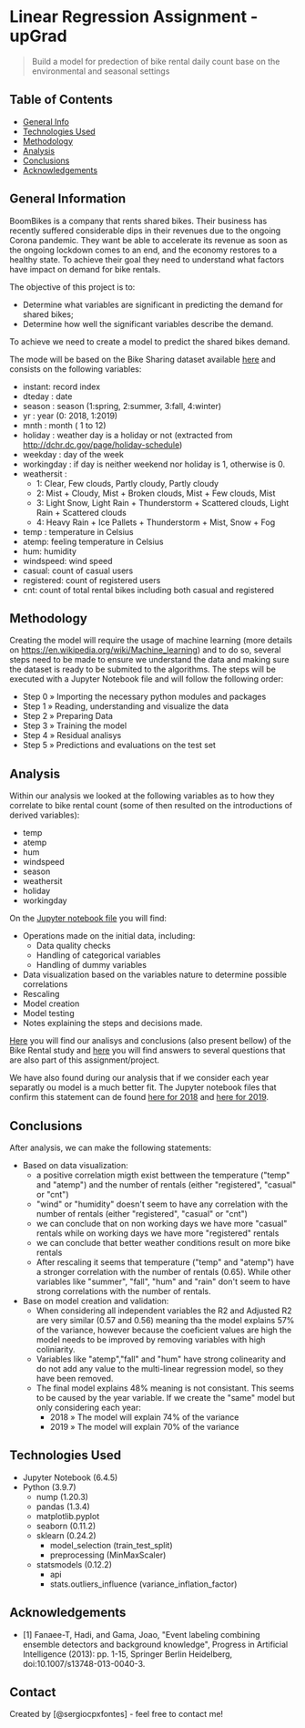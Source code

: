 # Linear Regression Assignment - upGrad
> Build a model for predection of bike rental daily count base on the environmental and seasonal settings


## Table of Contents
* [General Info](#general-information)
* [Technologies Used](#technologies-used)
* [Methodology](#methodology)
* [Analysis](#analysis)
* [Conclusions](#conclusions)
* [Acknowledgements](#acknowledgements)

<!-- You can include any other section that is pertinent to your problem -->

## General Information

BoomBikes is a company that rents shared bikes. Their business has recently suffered considerable dips in their revenues due to the ongoing Corona pandemic. They want be able to accelerate its revenue as soon as the ongoing lockdown comes to an end, and the economy restores to a healthy state. To achieve their goal they need to understand what factors have impact on demand for bike rentals.

The objective of this project is to:

 - Determine what variables are significant in predicting the demand for shared bikes;
 - Determine how well the significant variables describe the demand.

To achieve we need to create a model to predict the shared bikes demand.

The mode will be based on the Bike Sharing dataset available [here](day.csv) and consists on the following variables:

- instant: record index
- dteday : date
- season : season (1:spring, 2:summer, 3:fall, 4:winter)
- yr : year (0: 2018, 1:2019)
- mnth : month ( 1 to 12)
- holiday : weather day is a holiday or not (extracted from http://dchr.dc.gov/page/holiday-schedule)
- weekday : day of the week
- workingday : if day is neither weekend nor holiday is 1, otherwise is 0.
- weathersit : 
	- 1: Clear, Few clouds, Partly cloudy, Partly cloudy
	- 2: Mist + Cloudy, Mist + Broken clouds, Mist + Few clouds, Mist
	- 3: Light Snow, Light Rain + Thunderstorm + Scattered clouds, Light Rain + Scattered clouds
	- 4: Heavy Rain + Ice Pallets + Thunderstorm + Mist, Snow + Fog
- temp : temperature in Celsius
- atemp: feeling temperature in Celsius
- hum: humidity
- windspeed: wind speed
- casual: count of casual users
- registered: count of registered users
- cnt: count of total rental bikes including both casual and registered

<!-- You don't have to answer all the questions - just the ones relevant to your project. -->
## Methodology

Creating the model will require the usage of machine learning (more details on https://en.wikipedia.org/wiki/Machine_learning) and to do so, several steps  need to be made to ensure we understand the data and making sure the dataset is ready to be submited to the algorithms. The steps will be executed with a Jupyter Notebook file and will follow the following order:

- Step 0 » Importing the necessary python modules and packages
- Step 1 » Reading, understanding and visualize the data
- Step 2 » Preparing Data
- Step 3 » Training the model
- Step 4 » Residual analisys
- Step 5 » Predictions and evaluations on the test set

## Analysis

Within our analysis we looked at the following variables as to how they correlate to bike rental count (some of then resulted on the introductions of derived variables): 

  - temp
  - atemp
  - hum
  - windspeed
  - season
  - weathersit
  - holiday
  - workingday

On the [Jupyter notebook file](bikerentalstudy.ipynb) you will find:
  
  - Operations made on the initial data, including:
  	- Data quality checks
  	- Handling of categorical variables
  	- Handling of dummy variables
  - Data visualization based on the variables nature to determine possible correlations
  - Rescaling
  - Model creation
  - Model testing
  - Notes explaining the steps and decisions made.

[Here](bikerentalstudy.pdf) you will find our analisys and conclusions (also present bellow) of the Bike Rental study and [here](linearregressionsubjectivequestions.pdf) you will find answers to several questions that are also part of this assignment/project.

We have also found during our analysis that if we consider each year separatly ou model is a much better fit. The Jupyter notebook files that confirm this statement can de found [here for 2018](bikerentalstudy_2018.ipynb) and [here for 2019](bikerentalstudy_2019.ipynb).

## Conclusions

After analysis, we can make the following statements:

- Based on data visualization:
	- a positive correlation migth exist bettween the temperature ("temp" and "atemp") and the number of rentals (either "registered", "casual" or "cnt")
	- "wind" or "humidity" doesn't seem to have any correlation with the number of rentals (either "registered", "casual" or "cnt")
	- we can conclude that on non working days we have more "casual" rentals while on working days we have more "registered" rentals
	- we can conclude that better weather conditions result on more bike rentals
	- After rescaling it seems that temperature ("temp" and "atemp") have a stronger correlation with the number of rentals (0.65). While other variables like "summer", "fall", "hum" and "rain" don't seem to have strong correlations with the number of rentals.
- Base on model creation and validation:
	- When considering all independent variables the R2 and Adjusted R2 are very similar (0.57 and 0.56) meaning tha the model explains 57% of the variance, however because the coeficient values are high the model needs to be improved by removing variables with high coliniarity. 
	- Variables like "atemp","fall" and "hum" have strong colinearity and do not add any value to the multi-linear regression model, so they have been removed.
	- The final model explains 48% meaning is not consistant. This seems to be caused by the year variable. If we create the "same" model but only considering each year:
		- 2018 » The model will explain 74% of the variance
		- 2019 » The model will explain 70% of the variance 

<!-- You don't have to answer all the questions - just the ones relevant to your project. -->


## Technologies Used

- Jupyter Notebook (6.4.5)
- Python (3.9.7)
  - nump (1.20.3)
  - pandas (1.3.4)
  - matplotlib.pyplot
  - seaborn (0.11.2)
  - sklearn (0.24.2)
    - model_selection (train_test_split)  
    - preprocessing (MinMaxScaler)
  - statsmodels (0.12.2)
    - api
    - stats.outliers_influence (variance_inflation_factor)

<!-- As the libraries versions keep on changing, it is recommended to mention the version of library used in this project -->

## Acknowledgements
- [1] Fanaee-T, Hadi, and Gama, Joao, "Event labeling combining ensemble detectors and background knowledge", Progress in Artificial Intelligence (2013): pp. 1-15, Springer Berlin Heidelberg, doi:10.1007/s13748-013-0040-3.

## Contact
Created by [@sergiocpxfontes] - feel free to contact me!


<!-- Optional -->
<!-- ## License -->
<!-- This project is open source and available under the [... License](). -->

<!-- You don't have to include all sections - just the one's relevant to your project -->
